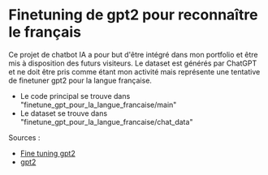 # Finetuning de gpt2 pour reconnaître le français

Ce projet de chatbot IA a pour but d'être intégré dans mon portfolio et être mis à disposition des futurs visiteurs. Le dataset est générés par ChatGPT et ne doit être pris comme étant mon activité mais représente une tentative de finetuner gpt2 pour la langue française.

- Le code principal se trouve dans "finetune_gpt_pour_la_langue_francaise/main"
- Le dataset se trouve dans "finetune_gpt_pour_la_langue_francaise/chat_data"

Sources : 

- [Fine tuning gpt2](https://www.youtube.com/watch?v=elUCn_TFdQc)
- [gpt2](https://huggingface.co/gpt2)